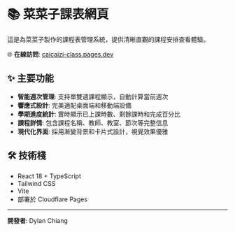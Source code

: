 # 📚 菜菜子課表網頁

這是為菜菜子製作的課程表管理系統，提供清晰直觀的課程安排查看體驗。

🌐 **在線訪問**: [caicaizi-class.pages.dev](https://caicaizi-class.pages.dev)

## ✨ 主要功能

- **智能週次管理**: 支持單雙週課程顯示，自動計算當前週次
- **響應式設計**: 完美適配桌面端和移動端設備
- **學期進度統計**: 實時顯示已上課時數、剩餘課時和完成百分比
- **課程詳情**: 包含課程名稱、教師、教室、節次等完整信息
- **現代化界面**: 採用漸變背景和卡片式設計，視覺效果優雅

## 🛠️ 技術棧

- React 18 + TypeScript
- Tailwind CSS
- Vite
- 部署於 Cloudflare Pages

---

**開發者**: Dylan Chiang